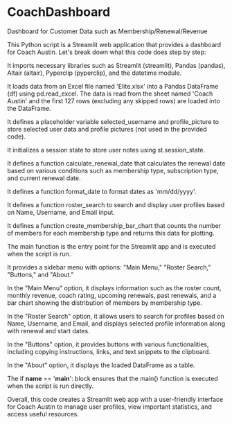 # CoachDashboard
Dashboard for Customer Data such as Membership/Renewal/Revenue 

This Python script is a Streamlit web application that provides a dashboard for Coach Austin. Let's break down what this code does step by step:

It imports necessary libraries such as Streamlit (streamlit), Pandas (pandas), Altair (altair), Pyperclip (pyperclip), and the datetime module.

It loads data from an Excel file named 'Elite.xlsx' into a Pandas DataFrame (df) using pd.read_excel. The data is read from the sheet named 'Coach Austin' and the first 127 rows (excluding any skipped rows) are loaded into the DataFrame.

It defines a placeholder variable selected_username and profile_picture to store selected user data and profile pictures (not used in the provided code).

It initializes a session state to store user notes using st.session_state.

It defines a function calculate_renewal_date that calculates the renewal date based on various conditions such as membership type, subscription type, and current renewal date.

It defines a function format_date to format dates as 'mm/dd/yyyy'.

It defines a function roster_search to search and display user profiles based on Name, Username, and Email input.

It defines a function create_membership_bar_chart that counts the number of members for each membership type and returns this data for plotting.

The main function is the entry point for the Streamlit app and is executed when the script is run.

It provides a sidebar menu with options: "Main Menu," "Roster Search," "Buttons," and "About."

In the "Main Menu" option, it displays information such as the roster count, monthly revenue, coach rating, upcoming renewals, past renewals, and a bar chart showing the distribution of members by membership type.

In the "Roster Search" option, it allows users to search for profiles based on Name, Username, and Email, and displays selected profile information along with renewal and start dates.

In the "Buttons" option, it provides buttons with various functionalities, including copying instructions, links, and text snippets to the clipboard.

In the "About" option, it displays the loaded DataFrame as a table.

The if __name__ == '__main__': block ensures that the main() function is executed when the script is run directly.

Overall, this code creates a Streamlit web app with a user-friendly interface for Coach Austin to manage user profiles, view important statistics, and access useful resources.
